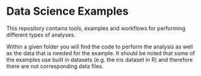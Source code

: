 # Data Science Examples

This repository contains tools, examples and workflows for performing different types of analyses.

Within a given folder you will find the code to perform the analysis as well as the data that is needed for the example. It should be noted that some of the examples use built in datasets (e.g. the iris dataset in R) and therefore there are not corresponding data files.
